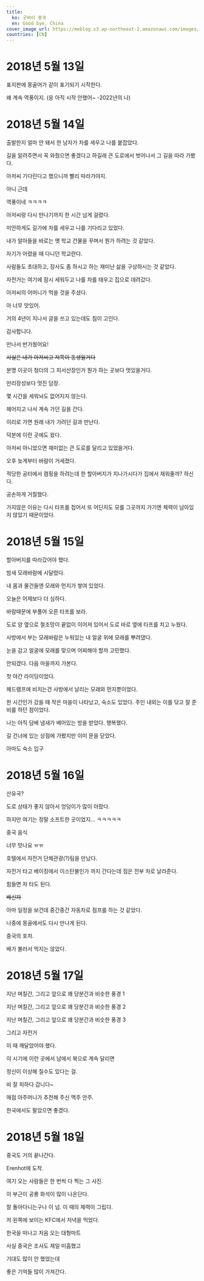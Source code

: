 ```yaml
---
title:
  ko: 굿바이 중국
  en: Good bye, China
cover_image_url: https://meblog.s3.ap-northeast-2.amazonaws.com/images/china/DSCF0315_prisma_summer+tiles.jpg
countries: [CN]
---
```


# 2018년 5월 13일

<ui-lazy-image src="https://meblog.s3.ap-northeast-2.amazonaws.com/images/china/DSCF0284.jpg" />

표지판에 몽골어가 같이 표기되기 시작한다.

<ui-lazy-image src="https://meblog.s3.ap-northeast-2.amazonaws.com/images/china/IMG_6662.JPG" />

왜 계속 역풍이지. (응 아직 시작 안했어~ -2022년의 나)

<ui-lazy-image src="https://meblog.s3.ap-northeast-2.amazonaws.com/images/china/DSCF0286.jpg" />

<ui-lazy-image src="https://meblog.s3.ap-northeast-2.amazonaws.com/images/china/DSCF0288.jpg" />

# 2018년 5월 14일

출발한지 얼마 안 돼서 한 남자가 차를 세우고 나를 붙잡았다.

길을 알려주면서 꼭 와줬으면 좋겠다고 하길래 큰 도로에서 벗어나서 그 길을 따라 가봤다.

<ui-lazy-image src="https://meblog.s3.ap-northeast-2.amazonaws.com/images/china/DSCF0292.jpg" />

아저씨 기다린다고 했으니까 빨리 따라가야지.

<ui-lazy-image src="https://meblog.s3.ap-northeast-2.amazonaws.com/images/china/DSCF0294.jpg" />

아니 근데

<ui-lazy-image src="https://meblog.s3.ap-northeast-2.amazonaws.com/images/china/DSCF0296.jpg" />

역풍이네 ㅋㅋㅋㅋ

<ui-lazy-image src="https://meblog.s3.ap-northeast-2.amazonaws.com/images/china/DSCF0298.jpg" />

아저씨랑 다시 만나기까지 한 시간 넘게 걸렸다.

미안하게도 길가에 차를 세우고 나를 기다리고 있었다.

<ui-lazy-image src="https://meblog.s3.ap-northeast-2.amazonaws.com/images/china/DSCF0299.jpg" />

내가 알아들을 바로는 옛 학교 건물을 꾸며서 뭔가 하려는 것 같았다.

<ui-lazy-image src="https://meblog.s3.ap-northeast-2.amazonaws.com/images/china/DSCF0301.jpg" />

자기가 어렸을 때 다니던 학교란다.

<ui-lazy-image src="https://meblog.s3.ap-northeast-2.amazonaws.com/images/china/DSCF0305.jpg" />

사람들도 초대하고, 장사도 좀 하시고 하는 재미난 삶을 구상하시는 것 같았다.

<ui-lazy-image src="https://meblog.s3.ap-northeast-2.amazonaws.com/images/china/DSCF0307.jpg" />

<ui-lazy-image src="https://meblog.s3.ap-northeast-2.amazonaws.com/images/china/DSCF0309.jpg" />

자전거는 여기에 잠시 세워두고 나를 차를 태우고 집으로 데려갔다.

<ui-lazy-image src="https://meblog.s3.ap-northeast-2.amazonaws.com/images/china/DSCF0311.jpg" />

아저씨의 어머니가 먹을 것을 주셨다.

<ui-lazy-image src="https://meblog.s3.ap-northeast-2.amazonaws.com/images/china/DSCF0315.jpg" />

아 너무 맛있어.

거의 4년이 지나서 글을 쓰고 있는데도 침이 고인다.

<ui-lazy-image src="https://meblog.s3.ap-northeast-2.amazonaws.com/images/china/DSCF0324.jpg" />

감사합니다.

<ui-lazy-image src="https://meblog.s3.ap-northeast-2.amazonaws.com/images/china/DSCF0331.jpg" />

만나서 반가웠어요!

~~사실은 내가 아저씨고 저쪽이 동생일거다~~

<ui-lazy-image src="https://meblog.s3.ap-northeast-2.amazonaws.com/images/china/DSCF0333.jpg" />

분명 이곳이 청더의 그 피서산장인가 뭔가 하는 곳보다 멋있을거다.

<ui-lazy-image src="https://meblog.s3.ap-northeast-2.amazonaws.com/images/china/DSCF0335.jpg" />

만리장성보다 멋진 담장.

<ui-lazy-image src="https://meblog.s3.ap-northeast-2.amazonaws.com/images/china/DSCF0337.jpg" />

몇 시간을 세워놔도 없어지지 않는다.

<ui-lazy-image src="https://meblog.s3.ap-northeast-2.amazonaws.com/images/china/DSCF0339.jpg" />

헤어지고 나서 계속 가던 길을 간다.

<ui-lazy-image src="https://meblog.s3.ap-northeast-2.amazonaws.com/images/china/DSCF0341.jpg" />

이리로 가면 원래 내가 가려던 길과 만난다.

<ui-lazy-image src="https://meblog.s3.ap-northeast-2.amazonaws.com/images/china/DSCF0343.jpg" />

덕분에 이런 곳에도 왔다.

<ui-lazy-image src="https://meblog.s3.ap-northeast-2.amazonaws.com/images/china/DSCF0345.jpg" />

아저씨 아니었으면 재미없는 큰 도로를 달리고 있었을거다.

<ui-lazy-image src="https://meblog.s3.ap-northeast-2.amazonaws.com/images/china/DSCF0347.jpg" />

오후 늦게부터 바람이 거세졌다.

적당한 공터에서 캠핑을 하려는데 한 할아버지가 지나가시다가 집에서 재워줄까? 하신다.

공손하게 거절했다.

가지않은 이유는 다시 타프를 접어서 또 어딘지도 모를 그곳까지 가기엔 체력이 남아있지 않았기 때문이었다.

# 2018년 5월 15일

<ui-lazy-image src="https://meblog.s3.ap-northeast-2.amazonaws.com/images/china/DSCF0351.jpg" />

할아버지를 따라갔어야 했다.

<ui-lazy-image src="https://meblog.s3.ap-northeast-2.amazonaws.com/images/china/IMG_6677.JPG" />

밤새 모래바람에 시달렸다.

내 몸과 물건들엔 모래와 먼지가 쌓여 있었다.

<ui-lazy-image src="https://meblog.s3.ap-northeast-2.amazonaws.com/images/china/DSCF0355.jpg" />

<ui-lazy-image src="https://meblog.s3.ap-northeast-2.amazonaws.com/images/china/DSCF0357.jpg" />

<ui-lazy-image src="https://meblog.s3.ap-northeast-2.amazonaws.com/images/china/DSCF0361.jpg" />

<ui-lazy-image src="https://meblog.s3.ap-northeast-2.amazonaws.com/images/china/Snapseed-20.jpg" />

오늘은 어제보다 더 심하다.

바람때문에 부풀어 오른 타프를 보라.

도로 양 옆으로 철조망이 끝없이 이어져 있어서 도로 바로 옆에 타프를 치고 누웠다.

사방에서 부는 모래바람은 누워있는 내 얼굴 위에 모래를 뿌려댔다.

눈을 감고 얼굴에 모래를 맞으며 어찌해야 할까 고민했다.

안되겠다. 다음 마을까지 가본다.

첫 야간 라이딩이었다.

헤드램프에 비치는건 사방에서 날리는 모래와 먼지뿐이었다.

한 시간인가 갔을 때 작은 마을이 나타났고, 숙소도 있었다. 주인 내외는 이를 닦고 잘 준비를 하던 참이었다.

나는 아직 담배 냄새가 베어있는 방을 받았다. 행복했다.

길 건너에 있는 상점에 가봤지만 이미 문을 닫았다.

<ui-lazy-image src="https://meblog.s3.ap-northeast-2.amazonaws.com/images/china/DSCF0362.jpg" />

아마도 숙소 입구

# 2018년 5월 16일

<ui-lazy-image src="https://meblog.s3.ap-northeast-2.amazonaws.com/images/china/DSCF0366.jpg" />

산유국?

<ui-lazy-image src="https://meblog.s3.ap-northeast-2.amazonaws.com/images/china/DSCF0367.jpg" />

도로 상태가 좋지 않아서 엉덩이가 많이 아팠다.

<ui-lazy-image src="https://meblog.s3.ap-northeast-2.amazonaws.com/images/china/DSCF0370.jpg" />

하지만 여기는 정말 소프트한 곳이었지... ㅋㅋㅋㅋㅋ

<ui-lazy-image src="https://meblog.s3.ap-northeast-2.amazonaws.com/images/china/DSCF0374.jpg" />

<ui-lazy-image src="https://meblog.s3.ap-northeast-2.amazonaws.com/images/china/DSCF0378.jpg" />

중국 음식

<ui-lazy-image src="https://meblog.s3.ap-northeast-2.amazonaws.com/images/china/DSCF0380.jpg" />

너무 맛나요 ㅠㅠ

<ui-lazy-image src="https://meblog.s3.ap-northeast-2.amazonaws.com/images/china/DSCF0382.jpg" />

호텔에서 자전거 단체관광(?)팀을 만났다.

자전거 타고 베이징에서 이스탄불인가 까지 간다는데 짐은 전부 차로 날라준다.

힘들면 차 타도 된다.

~~배신자~~

아마 일정을 보건데 중간중간 자동차로 점프를 하는 것 같았다.

나중에 몽골에서도 다시 만나게 된다.

<ui-lazy-image src="https://meblog.s3.ap-northeast-2.amazonaws.com/images/china/DSCF0386.jpg" />

중국의 포차.

배가 불러서 먹지는 않았다.

# 2018년 5월 17일

<ui-lazy-image src="https://meblog.s3.ap-northeast-2.amazonaws.com/images/china/DSCF0396.jpg" />

지난 며칠간, 그리고 앞으로 꽤 당분간과 비슷한 풍경 1

<ui-lazy-image src="https://meblog.s3.ap-northeast-2.amazonaws.com/images/china/DSCF0399.jpg" />

지난 며칠간, 그리고 앞으로 꽤 당분간과 비슷한 풍경 2

<ui-lazy-image src="https://meblog.s3.ap-northeast-2.amazonaws.com/images/china/DSCF0406.jpg" />

지난 며칠간, 그리고 앞으로 꽤 당분간과 비슷한 풍경 3

<ui-lazy-image src="https://meblog.s3.ap-northeast-2.amazonaws.com/images/china/DSCF0408.jpg" />

그리고 자전거

<ui-lazy-image src="https://meblog.s3.ap-northeast-2.amazonaws.com/images/china/DSCF0420.jpg" />

이 때 깨달았어야 했다.

<ui-lazy-image src="https://meblog.s3.ap-northeast-2.amazonaws.com/images/china/DSCF0422.jpg" />

이 시기에 이런 곳에서 남에서 북으로 계속 달리면

<ui-lazy-image src="https://meblog.s3.ap-northeast-2.amazonaws.com/images/china/DSCF0424.jpg" />

정신이 이상해 질수도 있다는 걸.

<ui-lazy-image src="https://meblog.s3.ap-northeast-2.amazonaws.com/images/china/IMG_6706.JPG" />

비 잘 피하다 갑니다~

<ui-lazy-image src="https://meblog.s3.ap-northeast-2.amazonaws.com/images/china/IMG_6710.JPG" />

매점 아주머니가 추천해 주신 맥주 안주.

한국에서도 팔았으면 좋겠다.

# 2018년 5월 18일

<ui-lazy-image src="https://meblog.s3.ap-northeast-2.amazonaws.com/images/china/DSCF0425.jpg" />

중국도 거의 끝나간다.

<ui-lazy-image src="https://meblog.s3.ap-northeast-2.amazonaws.com/images/china/DSCF0433.jpg" />

Erenhot에 도착.

여기 오는 사람들은 한 번씩 다 찍는 그 사진.

이 부근이 공룡 화석이 많이 나온단다.

<ui-lazy-image src="https://meblog.s3.ap-northeast-2.amazonaws.com/images/china/DSCF0435.jpg" />

잘 돌아다니는구나 이 넘. 이 때의 체력이 그립다.

<ui-lazy-image src="https://meblog.s3.ap-northeast-2.amazonaws.com/images/china/DSCF0437.jpg" />

저 왼쪽에 보이는 KFC에서 저녁을 먹었다.

<ui-lazy-image src="https://meblog.s3.ap-northeast-2.amazonaws.com/images/china/DSCF0439.jpg" />

한국을 떠나고 처음 오는 대형마트

<ui-lazy-image src="https://meblog.s3.ap-northeast-2.amazonaws.com/images/china/DSCF0443.jpg" />

사실 중국은 조사도 제일 미흡했고

<ui-lazy-image src="https://meblog.s3.ap-northeast-2.amazonaws.com/images/china/DSCF0447.jpg" />

기대도 많이 안 했었는데

<ui-lazy-image src="https://meblog.s3.ap-northeast-2.amazonaws.com/images/china/DSCF0449.jpg" />

좋은 기억들 많이 가져간다.
